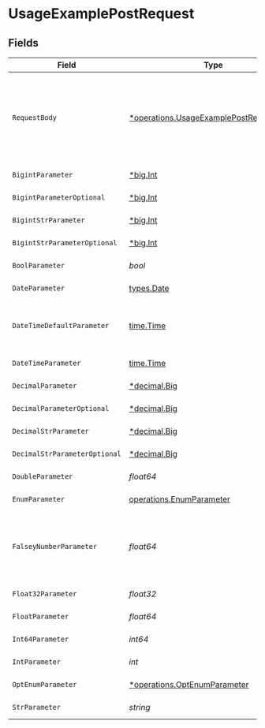 # UsageExamplePostRequest


## Fields

| Field                                                                                                    | Type                                                                                                     | Required                                                                                                 | Description                                                                                              | Example                                                                                                  |
| -------------------------------------------------------------------------------------------------------- | -------------------------------------------------------------------------------------------------------- | -------------------------------------------------------------------------------------------------------- | -------------------------------------------------------------------------------------------------------- | -------------------------------------------------------------------------------------------------------- |
| `RequestBody`                                                                                            | [*operations.UsageExamplePostRequestBody](../../../pkg/models/operations/usageexamplepostrequestbody.md) | :heavy_minus_sign:                                                                                       | A request body that contains fields with different formats for testing example generation                |                                                                                                          |
| `BigintParameter`                                                                                        | [*big.Int](https://pkg.go.dev/math/big#Int)                                                              | :heavy_check_mark:                                                                                       | An bigint parameter                                                                                      |                                                                                                          |
| `BigintParameterOptional`                                                                                | [*big.Int](https://pkg.go.dev/math/big#Int)                                                              | :heavy_minus_sign:                                                                                       | An bigint parameter                                                                                      |                                                                                                          |
| `BigintStrParameter`                                                                                     | [*big.Int](https://pkg.go.dev/math/big#Int)                                                              | :heavy_check_mark:                                                                                       | An bigint parameter                                                                                      |                                                                                                          |
| `BigintStrParameterOptional`                                                                             | [*big.Int](https://pkg.go.dev/math/big#Int)                                                              | :heavy_minus_sign:                                                                                       | An bigint parameter                                                                                      |                                                                                                          |
| `BoolParameter`                                                                                          | *bool*                                                                                                   | :heavy_check_mark:                                                                                       | A boolean parameter                                                                                      |                                                                                                          |
| `DateParameter`                                                                                          | [types.Date](../../types/date.md)                                                                        | :heavy_check_mark:                                                                                       | A date parameter                                                                                         |                                                                                                          |
| `DateTimeDefaultParameter`                                                                               | [time.Time](https://pkg.go.dev/time#Time)                                                                | :heavy_check_mark:                                                                                       | A date time parameter with a default value                                                               |                                                                                                          |
| `DateTimeParameter`                                                                                      | [time.Time](https://pkg.go.dev/time#Time)                                                                | :heavy_check_mark:                                                                                       | A date time parameter                                                                                    |                                                                                                          |
| `DecimalParameter`                                                                                       | [*decimal.Big](https://pkg.go.dev/github.com/ericlagergren/decimal#Big)                                  | :heavy_check_mark:                                                                                       | A decimal parameter                                                                                      |                                                                                                          |
| `DecimalParameterOptional`                                                                               | [*decimal.Big](https://pkg.go.dev/github.com/ericlagergren/decimal#Big)                                  | :heavy_minus_sign:                                                                                       | A decimal parameter                                                                                      |                                                                                                          |
| `DecimalStrParameter`                                                                                    | [*decimal.Big](https://pkg.go.dev/github.com/ericlagergren/decimal#Big)                                  | :heavy_check_mark:                                                                                       | A decimal parameter                                                                                      |                                                                                                          |
| `DecimalStrParameterOptional`                                                                            | [*decimal.Big](https://pkg.go.dev/github.com/ericlagergren/decimal#Big)                                  | :heavy_minus_sign:                                                                                       | A decimal parameter                                                                                      |                                                                                                          |
| `DoubleParameter`                                                                                        | *float64*                                                                                                | :heavy_check_mark:                                                                                       | A double parameter                                                                                       |                                                                                                          |
| `EnumParameter`                                                                                          | [operations.EnumParameter](../../../pkg/models/operations/enumparameter.md)                              | :heavy_check_mark:                                                                                       | An enum parameter                                                                                        |                                                                                                          |
| `FalseyNumberParameter`                                                                                  | *float64*                                                                                                | :heavy_check_mark:                                                                                       | A number parameter that contains a falsey example value                                                  | 0                                                                                                        |
| `Float32Parameter`                                                                                       | *float32*                                                                                                | :heavy_check_mark:                                                                                       | A float32 parameter                                                                                      |                                                                                                          |
| `FloatParameter`                                                                                         | *float64*                                                                                                | :heavy_check_mark:                                                                                       | A float parameter                                                                                        |                                                                                                          |
| `Int64Parameter`                                                                                         | *int64*                                                                                                  | :heavy_check_mark:                                                                                       | An int64 parameter                                                                                       |                                                                                                          |
| `IntParameter`                                                                                           | *int*                                                                                                    | :heavy_check_mark:                                                                                       | An integer parameter                                                                                     |                                                                                                          |
| `OptEnumParameter`                                                                                       | [*operations.OptEnumParameter](../../../pkg/models/operations/optenumparameter.md)                       | :heavy_minus_sign:                                                                                       | An enum parameter                                                                                        | value3                                                                                                   |
| `StrParameter`                                                                                           | *string*                                                                                                 | :heavy_check_mark:                                                                                       | A string parameter                                                                                       | example 1                                                                                                |